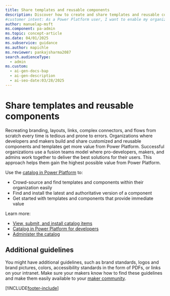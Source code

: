 ```yaml
---
title: Share templates and reusable components
description: Discover how to create and share templates and reusable components in Power Platform to streamline development and maximize organizational value.
#customer intent: As a Power Platform user, I want to enable my organization to share templates and reusable components so that developers and makers can streamline development and reduce errors.
author: manuelap-msft
ms.component: pa-admin
ms.topic: concept-article
ms.date: 04/01/2025
ms.subservice: guidance
ms.author: mapichle
ms.reviewer: pankajsharma2087
search.audienceType:
  - admin
ms.custom:
  - ai-gen-docs-bap
  - ai-gen-description
  - ai-seo-date:03/28/2025
---
```


# Share templates and reusable components

Recreating branding, layouts, links, complex connectors, and flows from scratch every time is tedious and prone to errors. Organizations where developers and makers build and share customized and reusable components and templates get more value from Power Platform. Successful organizations use a fusion teams model where pro-developers, makers, and admins work together to deliver the best solutions for their users. This approach helps them gain the highest possible value from Power Platform.

Use the [catalog in Power Platform](/power-apps/maker/data-platform/catalog-overview) to:

- Crowd-source and find templates and components within their organization easily
- Find and install the latest and authoritative version of a component
- Get started with templates and components that provide immediate value

Learn more:

- [View, submit, and install catalog items](/power-apps/maker/data-platform/submit-acquire-from-catalog)
- [Catalog in Power Platform for developers](/power-platform/developer/catalog/overview)
- [Administer the catalog](/power-platform/admin/administer-catalog#set-up-the-catalog)

## Additional guidelines

You might have additional guidelines, such as brand standards, logos and brand pictures, colors, accessibility standards in the form of PDFs, or links on your intranet. Make sure your makers know how to find these guidelines and make them easily available to your [maker community](wiki-community.md).

[!INCLUDE[footer-include](../../includes/footer-banner.md)]
